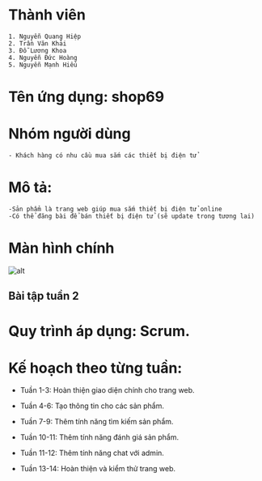 # Thành viên
	1. Nguyễn Quang Hiệp
	2. Trần Văn Khải
	3. Đỗ Lương Khoa
	4. Nguyễn Đức Hoàng
	5. Nguyễn Mạnh Hiếu

	
# Tên ứng dụng: shop69

# Nhóm người dùng
	- Khách hàng có nhu cầu mua sắm các thiết bị điện tử
	
# Mô tả:
	-Sản phẩm là trang web giúp mua sắm thiết bị điện tử online
	-Có thể đăng bài để bán thiết bị điện tử (sẽ update trong tương lai)
# Màn hình chính
![alt](https://i.imgur.com/sQUPmue.png)

## Bài tập tuần 2

# Quy trình áp dụng: Scrum.

# Kế hoạch theo từng tuần:

- Tuần 1-3: Hoàn thiện giao diện chính cho trang web.

- Tuần 4-6: Tạo thông tin cho các sản phẩm.

- Tuần 7-9: Thêm tính năng tìm kiếm sản phẩm.

- Tuần 10-11: Thêm tính năng đánh giá sản phẩm.

- Tuần 11-12: Thêm tính năng chat với admin.

- Tuần 13-14: Hoàn thiện và kiểm thử trang web.
